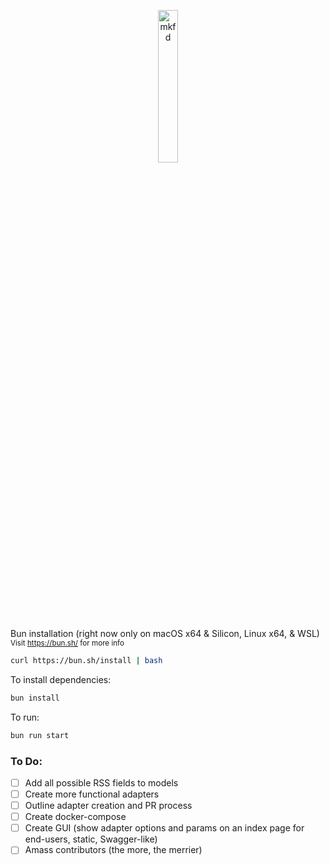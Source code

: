 <p align="center">
<img src="https://user-images.githubusercontent.com/41713011/184979066-5ec001ec-bc72-4ed9-a18c-1fd2211edd76.png"
     alt="mkfd"
     height="25%"
     width="25%" />
</p>
     
Bun installation (right now only on macOS x64 & Silicon, Linux x64, & WSL) <sup>Visit https://bun.sh/ for more info</sup>
 
```bash
curl https://bun.sh/install | bash
```

To install dependencies:

```bash
bun install
```

To run:

```bash
bun run start
```
### To Do:
- [ ] Add all possible RSS fields to models
- [ ] Create more functional adapters
- [ ] Outline adapter creation and PR process
- [ ] Create docker-compose
- [ ] Create GUI (show adapter options and params on an index page for end-users, static, Swagger-like)
- [ ] Amass contributors (the more, the merrier)
